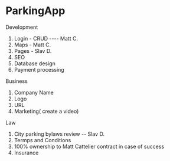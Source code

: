 # ParkingApp

Development
1) Login     - CRUD ---- Matt C.
2) Maps      - Matt C.
3) Pages     - Slav D.
4) SEO       
5) Database design
6) Payment processing


Business

1) Company Name
2) Logo
3) URL 
4) Marketing( create a video)


Law
1) City parking bylaws review     -- Slav D.
2) Termps and Conditions
3) 100% ownership to Matt Cattelier contract in case of success
4) Insurance





